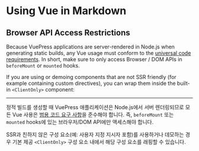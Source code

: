 # Using Vue in Markdown

## Browser API Access Restrictions

Because VuePress applications are server-rendered in Node.js when generating static builds, any Vue usage must conform to the [universal code requirements](https://ssr.vuejs.org/en/universal.html). In short, make sure to only access Browser / DOM APIs in `beforeMount` or `mounted` hooks.

If you are using or demoing components that are not SSR friendly (for example containing custom directives), you can wrap them inside the built-in `<ClientOnly>` component:

<hr/>

정적 빌드를 생성할 때 VuePress 애플리케이션은 Node.js에서 서버 렌더링되므로 모든 Vue 사용은 [범용 코드 요구 사항](https://ssr.vuejs.org/en/universal.html)을 준수해야 합니다. 즉, `beforeMount` 또는 `mounted` hooks에 있는 브라우저/DOM API에만 액세스해야 합니다.

SSR과 친하지 않은 구성 요소(예: 사용자 지정 지시자 포함)를 사용하거나 데모하는 경우 기본 제공 `<ClientOnly>` 구성 요소 내에서 해당 구성 요소를 래핑할 수 있습니다.
##